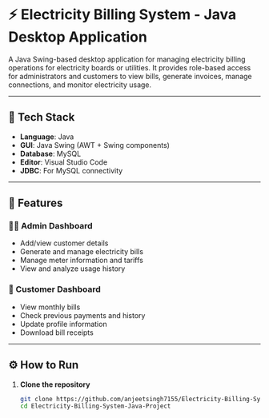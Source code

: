 # ⚡ Electricity Billing System - Java Desktop Application

A Java Swing-based desktop application for managing electricity billing operations for electricity boards or utilities. It provides role-based access for administrators and customers to view bills, generate invoices, manage connections, and monitor electricity usage.

---

## 🧰 Tech Stack

- **Language**: Java  
- **GUI**: Java Swing (AWT + Swing components)  
- **Database**: MySQL  
- **Editor**: Visual Studio Code  
- **JDBC**: For MySQL connectivity  

---

## 🚀 Features

### 👨‍💼 Admin Dashboard
- Add/view customer details
- Generate and manage electricity bills
- Manage meter information and tariffs
- View and analyze usage history

### 👤 Customer Dashboard
- View monthly bills
- Check previous payments and history
- Update profile information
- Download bill receipts

---

## ⚙️ How to Run

1. **Clone the repository**
   ```bash
   git clone https://github.com/anjeetsingh7155/Electricity-Billing-System-Java-Project.git
   cd Electricity-Billing-System-Java-Project
